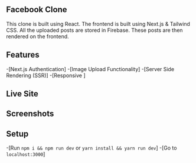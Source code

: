 ## Facebook Clone

This clone is built using React. The frontend is built using Next.js & Tailwind CSS. All the uploaded posts are stored in Firebase. These posts are then rendered on the frontend.

## Features

-[Next.js Authentication] -[Image Upload Functionality] -[Server Side Rendering (SSR)] -[Responsive ]

## Live Site

## Screenshots

## Setup

-[Run ```npm i && npm run dev``` or ```yarn install && yarn run dev```] -[Go to ```localhost:3000```]

